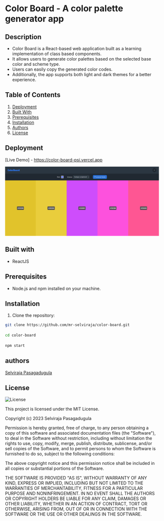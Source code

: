 # Color Board - A color palette generator app

## Description

- Color Board is a React-based web application built as a learning implementation of class based components.
- It allows users to generate color palettes based on the selected base color and scheme type.
- Users can easily copy the generated color codes.
- Additionally, the app supports both light and dark themes for a better experience.


## Table of Contents

1. [Deployment](#deployment)
2. [Built With](#built-with)
3. [Prerequisites](#prerequisites)
4. [Installation](#installation)
5. [Authors](#authors) 
6. [License](#license)


## Deployment

[Live Demo] - https://color-board-psi.vercel.app

![Color Board Preview](/public/color-board.png)


## Built with

- ReactJS 


## Prerequisites

- Node.js and npm installed on your machine.


## Installation

1. Clone the repository:

```bash
git clone https://github.com/mr-selviraja/color-board.git

cd color-board

npm start
```


## authors

[Selviraja Pasagadugula](https://github.com/mr-selviraja)


## License

![License](https://img.shields.io/badge/license-MIT%20License-blue.svg)

This project is licensed under the MIT License.

Copyright (c) 2023 Selviraja Pasagadugula

Permission is hereby granted, free of charge, to any person obtaining a copy
of this software and associated documentation files (the "Software"), to deal
in the Software without restriction, including without limitation the rights
to use, copy, modify, merge, publish, distribute, sublicense, and/or sell
copies of the Software, and to permit persons to whom the Software is
furnished to do so, subject to the following conditions:

The above copyright notice and this permission notice shall be included in all
copies or substantial portions of the Software.

THE SOFTWARE IS PROVIDED "AS IS", WITHOUT WARRANTY OF ANY KIND, EXPRESS OR
IMPLIED, INCLUDING BUT NOT LIMITED TO THE WARRANTIES OF MERCHANTABILITY,
FITNESS FOR A PARTICULAR PURPOSE AND NONINFRINGEMENT. IN NO EVENT SHALL THE
AUTHORS OR COPYRIGHT HOLDERS BE LIABLE FOR ANY CLAIM, DAMAGES OR OTHER
LIABILITY, WHETHER IN AN ACTION OF CONTRACT, TORT OR OTHERWISE, ARISING FROM,
OUT OF OR IN CONNECTION WITH THE SOFTWARE OR THE USE OR OTHER DEALINGS IN THE
SOFTWARE.
